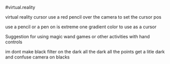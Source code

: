 #virtual.reality


virtual reality cursor use a red pencil over the camera to set the cursor pos


use a pencil or a pen on is extreme one gradient color to use as a cursor 

Suggestion for using magic wand games or other activities with hand controls

im dont make black filter on the dark all the dark all the points get a litle dark and confuse camera on blacks












